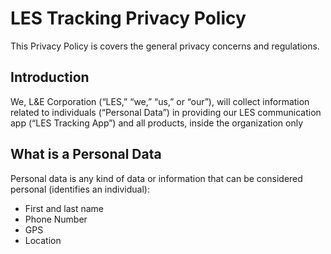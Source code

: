 # LES Tracking Privacy Policy 

This Privacy Policy is covers the general privacy concerns and regulations.

## Introduction

We, L&E Corporation (“LES,” “we,” “us,” or “our”), will collect information related to individuals (“Personal Data”) in providing our LES communication app (“LES Tracking App”) and all products, inside the organization only

## What is a Personal Data

Personal data is any kind of data or information that can be considered personal (identifies an individual):

* First and last name
* Phone Number
* GPS
* Location